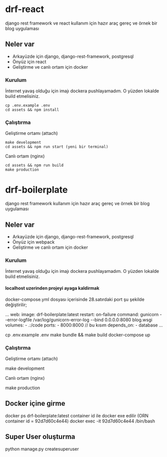 # drf-react
django rest framework ve react kullanım için hazır araç gereç ve örnek bir blog uygulaması

## Neler var
* Arkayüzde için django, django-rest-framework, postgresql
* Önyüz için react
* Geliştirme ve canlı ortam için docker

### Kurulum
İnternet yavaş olduğu için imajı dockera pushlayamadım. O yüzden lokalde build etmelisiniz.

```
cp .env.example .env
cd assets && npm install
```

### Çalıştırma
Geliştirme ortamı (attach)
```
make development
cd assets && npm run start (yeni bir terminal)
```

Canlı ortam (nginx)
```
cd assets && npm run build
make production 
```


# drf-boilerplate
django rest framework kullanım için hazır araç gereç ve örnek bir blog uygulaması

## Neler var
* Arkayüzde için django, django-rest-framework, postgresql
* Önyüz için webpack
* Geliştirme ve canlı ortam için docker

### Kurulum
İnternet yavaş olduğu için imajı dockera pushlayamadım. O yüzden lokalde build etmelisiniz.


#### localhost uzerinden projeyi ayaga kaldirmak
docker-compose.yml dosyası içerisinde 28.satırdaki port şu şekilde değiştirilir;


...
web:
    image: drf-boilerplate:latest
    restart: on-failure
    command: gunicorn --error-logfile /var/log/gunicorn-error-log --bind 0.0.0.0:8080 blog.wsgi
    volumes:
      - .:/code
    ports:
      - 8000:8000 // bu kısım
    depends_on:
      - database
...



cp .env.example .env
make bundle && make build
docker-compose up

### Çalıştırma
Geliştirme ortamı (attach)

make development 


Canlı ortam (nginx)

make production 


## Docker içine girme
docker ps
drf-boilerplate:latest container id ile docker exe edilir (ORN container id = 92d7d60c4e44)
docker exec -it 92d7d60c4e44 /bin/bash

## Super User oluşturma

python manage.py createsuperuser